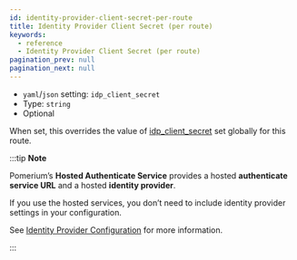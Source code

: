 ```yaml
---
id: identity-provider-client-secret-per-route
title: Identity Provider Client Secret (per route)
keywords:
  - reference
  - Identity Provider Client Secret (per route)
pagination_prev: null
pagination_next: null
---
```


- `yaml`/`json` setting: `idp_client_secret`
- Type: `string`
- Optional

When set, this overrides the value of [idp_client_secret](/docs/reference/identity-provider-client-secret) set globally for this route.

:::tip **Note**

Pomerium’s **Hosted Authenticate Service** provides a hosted **authenticate service URL** and a hosted **identity provider**.

If you use the hosted services, you don’t need to include identity provider settings in your configuration.

See [Identity Provider Configuration](/docs/identity-providers#hosted-identity-provider) for more information.

:::
